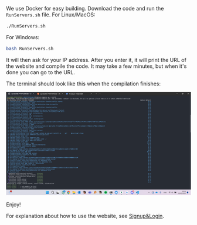 We use Docker for easy building.
Download the code and run the `RunServers.sh` file. For Linux/MacOS:
```bash
./RunServers.sh
```
For Windows:
```bash
bash RunServers.sh
```

It will then ask for your IP address. After you enter it, it will print the URL of the website and compile the code. It may take a few minutes, but when it's done you can go to the URL.

The terminal should look like this when the compilation finishes:

![](../../PreviewImages/DockerCompose.png)

Enjoy!

For explanation about how to use the website, see [Signup&Login](Signup&Login.md).
